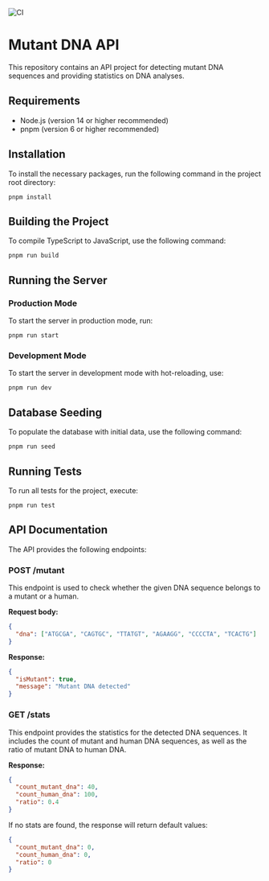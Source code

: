 ![CI](https://github.com/lioarce01/meli-challenge/actions/workflows/ci.yml/badge.svg)

# Mutant DNA API

This repository contains an API project for detecting mutant DNA sequences and providing statistics on DNA analyses.

## Requirements

- Node.js (version 14 or higher recommended)
- pnpm (version 6 or higher recommended)

## Installation

To install the necessary packages, run the following command in the project root directory:

```
pnpm install
```

## Building the Project

To compile TypeScript to JavaScript, use the following command:

```
pnpm run build
```

## Running the Server

### Production Mode

To start the server in production mode, run:

```
pnpm run start
```

### Development Mode

To start the server in development mode with hot-reloading, use:

```
pnpm run dev
```

## Database Seeding

To populate the database with initial data, use the following command:

```
pnpm run seed
```

## Running Tests

To run all tests for the project, execute:

```
pnpm run test
```

## API Documentation

The API provides the following endpoints:

### POST /mutant

This endpoint is used to check whether the given DNA sequence belongs to a mutant or a human.

**Request body:**

```json
{
  "dna": ["ATGCGA", "CAGTGC", "TTATGT", "AGAAGG", "CCCCTA", "TCACTG"]
}
```

**Response:**

```json
{
  "isMutant": true,
  "message": "Mutant DNA detected"
}
```

### GET /stats

This endpoint provides the statistics for the detected DNA sequences. It includes the count of mutant and human DNA sequences, as well as the ratio of mutant DNA to human DNA.

**Response:**

```json
{
  "count_mutant_dna": 40,
  "count_human_dna": 100,
  "ratio": 0.4
}
```

If no stats are found, the response will return default values:

```json
{
  "count_mutant_dna": 0,
  "count_human_dna": 0,
  "ratio": 0
}
```
